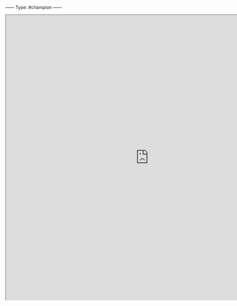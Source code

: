——
Type: #champion 
——
<iframe
height = 900
width = 900
padding = 0 0
margins = 0 0
src="https://leagueoflegends.fandom.com/wiki/Anivia/LoL"></iframe>
